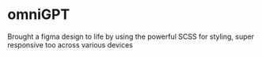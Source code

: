 # omniGPT
Brought a figma design to life by using the powerful SCSS for styling,
super responsive too across various devices 
